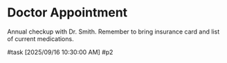# Doctor Appointment

Annual checkup with Dr. Smith. Remember to bring insurance card and list of current medications.

#task [2025/09/16 10:30:00 AM] #p2
